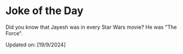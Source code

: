 # Joke of the Day

<!-- #joke -->
Did you know that Jayesh was in every Star Wars movie? He was "The Force".

Updated on: [19/9/2024]
<!-- #jokeEnd -->